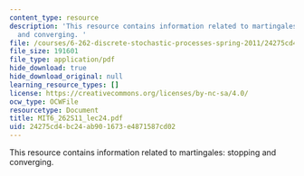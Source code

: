 ```yaml
---
content_type: resource
description: 'This resource contains information related to martingales: stopping
  and converging. '
file: /courses/6-262-discrete-stochastic-processes-spring-2011/24275cd4bc24ab901673e4871587cd02_MIT6_262S11_lec24.pdf
file_size: 191601
file_type: application/pdf
hide_download: true
hide_download_original: null
learning_resource_types: []
license: https://creativecommons.org/licenses/by-nc-sa/4.0/
ocw_type: OCWFile
resourcetype: Document
title: MIT6_262S11_lec24.pdf
uid: 24275cd4-bc24-ab90-1673-e4871587cd02
---
```

This resource contains information related to martingales: stopping and converging. 
